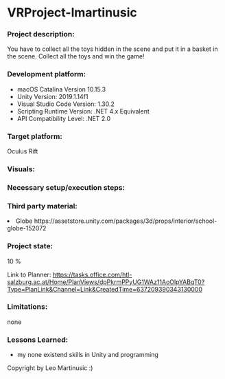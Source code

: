 # VRProject-lmartinusic
### Project description: 
You have to collect all the toys hidden in the scene and put it in a basket in the scene. Collect all the toys and win the game!
### Development platform:
- macOS Catalina Version 10.15.3 
- Unity Version: 2019.1.14f1
- Visual Studio Code Version: 1.30.2
- Scripting Runtime Version: .NET 4.x Equivalent
- API Compatibility Level: .NET 2.0

### Target platform:
Oculus Rift

### Visuals:

### Necessary setup/execution steps: 

### Third party material:
<li>Globe https://assetstore.unity.com/packages/3d/props/interior/school-globe-152072</li>

### Project state: 
10 %

Link to Planner: https://tasks.office.com/htl-salzburg.ac.at/Home/PlanViews/dpPkrmPPyUG1WAz11AoOIpYABqT0?Type=PlanLink&Channel=Link&CreatedTime=637209390343130000

### Limitations: 
none

### Lessons Learned: 
- my none existend skills in Unity and programming

Copyright by Leo Martinusic :)
